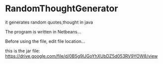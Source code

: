 # RandomThoughtGenerator
it generates random quotes,thought in java

The program is written in Netbeans...

Before using the file, edit file location...

this is the jar file:
https://drive.google.com/file/d/0B5g9IJGoYhXUbDZ5d053RV9YOW8/view
